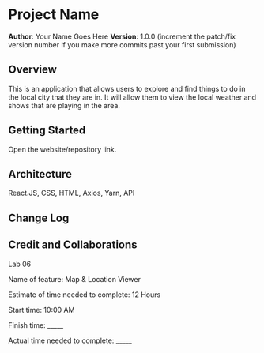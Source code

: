 # Project Name

**Author**: Your Name Goes Here
**Version**: 1.0.0 (increment the patch/fix version number if you make more commits past your first submission)

## Overview
<!-- Provide a high level overview of what this application is and why you are building it, beyond the fact that it's an assignment for this class. (i.e. What's your problem domain?) -->

This is an application that allows users to explore and find things to do in the local city that they are in. It will allow them to view the local weather and shows that are playing in the area. 

## Getting Started
<!-- What are the steps that a user must take in order to build this app on their own machine and get it running? -->

Open the website/repository link. 

## Architecture
<!-- Provide a detailed description of the application design. What technologies (languages, libraries, etc) you're using, and any other relevant design information. -->

React.JS, CSS, HTML, Axios, Yarn, API

## Change Log
<!-- Use this area to document the iterative changes made to your application as each feature is successfully implemented. Use time stamps. Here's an example:

01-01-2001 4:59pm - Application now has a fully-functional express server, with a GET route for the location resource. -->

## Credit and Collaborations
<!-- Give credit (and a link) to other people or resources that helped you build this application. -->

Lab 06

Name of feature: Map & Location Viewer

Estimate of time needed to complete: 12 Hours

Start time: 10:00 AM

Finish time: _____

Actual time needed to complete: _____